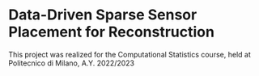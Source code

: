 # Data-Driven Sparse Sensor Placement for Reconstruction
This project was realized for the Computational Statistics course, held at Politecnico di Milano, A.Y. 2022/2023
